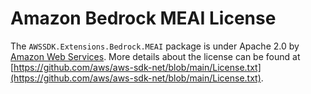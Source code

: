 # Amazon Bedrock MEAI License

The `AWSSDK.Extensions.Bedrock.MEAI` package is under Apache 2.0 by [Amazon Web Services](https://aws.amazon.com). More details about the license can be found at [https://github.com/aws/aws-sdk-net/blob/main/License.txt](https://github.com/aws/aws-sdk-net/blob/main/License.txt).